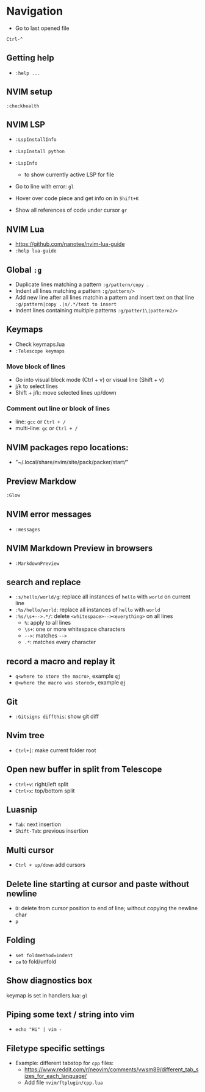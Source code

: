 # Navigation

- Go to last opened file

`Ctrl-^`

## Getting help

- `:help ...`

## NVIM setup

`:checkhealth`

## NVIM LSP

- `:LspInstallInfo`
- `:LspInstall python`
- `:LspInfo` 
  - to show currently active LSP for file

- Go to line with error:
`gl`
- Hover over code piece and get info on in
`Shift+K`
- Show all references of code under cursor
`gr`

## NVIM Lua

- https://github.com/nanotee/nvim-lua-guide
- `:help lua-guide`

## Global `:g`
- Duplicate lines matching a pattern
`:g/pattern/copy .`
- Indent all lines matching a pattern
`:g/pattern/>`
- Add new line after all lines matchin a pattern
and insert text on that line
`:g/pattern|copy .|s/.*/text to insert`
- Indent lines containing multiple patterns 
`:g/patter1\|pattern2/>`

## Keymaps

- Check keymaps.lua
- `:Telescope keymaps`

### Move block of lines
- Go into visual block mode (Ctrl + v) or visual line (Shift + v)
- j/k to select lines
- Shift + j/k: move selected lines up/down

### Comment out line or block of lines
- line: `gcc` or `Ctrl + /`
- multi-line: `gc` or `Ctrl + /`

## NVIM packages repo locations:
- "~/.local/share/nvim/site/pack/packer/start/"

## Preview Markdow
```bash 
:Glow
```

## NVIM error messages
- `:messages`

## NVIM Markdown Preview in browsers
- `:MarkdownPreview`

## search and replace
 - `:s/hello/world/g`: replace all instances of `hello` with `world` on current line
 - `:%s/hello/world`: replace all instances of `hello` with `world`
 - `:%s/\s+-->.*/`: delete `<whitespace>--><everything>` on all lines
   - `%`: apply to all lines
   - `\s+`: one or more whitespace characters
   - `-->`: matches `-->` 
   - `.*`: matches every character

 ## record a macro and replay it
- `q<where to store the macro>`, example `qj`
- `@<where the macro was stored>`, example `@j`

## Git
- `:Gitsigns diffthis`: show git diff

## Nvim tree

- `Ctrl+]`: make current folder root

## Open new buffer in split from Telescope
- `Ctrl+v`: right/left split
- `Ctrl+x`: top/bottom split

## Luasnip
- `Tab`: next insertion
- `Shift-Tab`: previous insertion

## Multi cursor
- `Ctrl + up/down` add cursors

## Delete line starting at cursor and paste without newline
- `D`: delete from cursor position to end of line; without copying the newline char
- `p`

## Folding
- `set foldmethod=indent`
- `za` to fold/unfold

## Show diagnostics box

keymap is set in handlers.lua: `gl`

## Piping some text / string into vim

- `echo "Hi" | vim -`

## Filetype specific settings

- Example: different tabstop for `cpp` files:
  - https://www.reddit.com/r/neovim/comments/vwsm89/different_tab_sizes_for_each_language/
  - Add file `nvim/ftplugin/cpp.lua`
